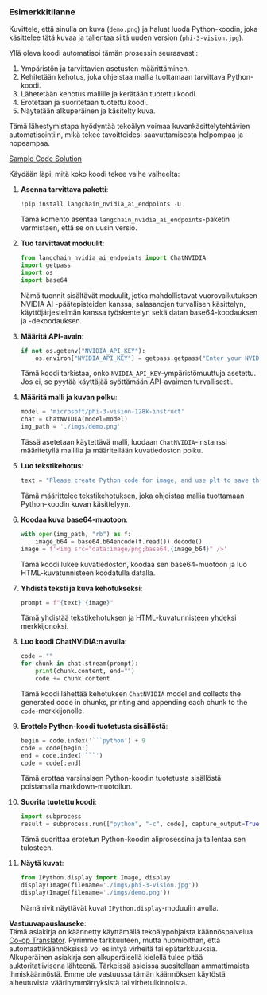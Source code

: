 <!--
CO_OP_TRANSLATOR_METADATA:
{
  "original_hash": "a8de701a2f1eb12b1f82432288d709cf",
  "translation_date": "2025-05-09T19:56:43+00:00",
  "source_file": "md/02.Application/04.Vision/Phi3/E2E_Nvidia_NIM_Vision.md",
  "language_code": "fi"
}
-->
### Esimerkkitilanne

Kuvittele, että sinulla on kuva (`demo.png`) ja haluat luoda Python-koodin, joka käsittelee tätä kuvaa ja tallentaa siitä uuden version (`phi-3-vision.jpg`).

Yllä oleva koodi automatisoi tämän prosessin seuraavasti:

1. Ympäristön ja tarvittavien asetusten määrittäminen.
2. Kehitetään kehotus, joka ohjeistaa mallia tuottamaan tarvittava Python-koodi.
3. Lähetetään kehotus mallille ja kerätään tuotettu koodi.
4. Erotetaan ja suoritetaan tuotettu koodi.
5. Näytetään alkuperäinen ja käsitelty kuva.

Tämä lähestymistapa hyödyntää tekoälyn voimaa kuvankäsittelytehtävien automatisointiin, mikä tekee tavoitteidesi saavuttamisesta helpompaa ja nopeampaa.

[Sample Code Solution](../../../../../../code/06.E2E/E2E_Nvidia_NIM_Phi3_Vision.ipynb)

Käydään läpi, mitä koko koodi tekee vaihe vaiheelta:

1. **Asenna tarvittava paketti**:
    ```python
    !pip install langchain_nvidia_ai_endpoints -U
    ```  
    Tämä komento asentaa `langchain_nvidia_ai_endpoints`-paketin varmistaen, että se on uusin versio.

2. **Tuo tarvittavat moduulit**:
    ```python
    from langchain_nvidia_ai_endpoints import ChatNVIDIA
    import getpass
    import os
    import base64
    ```  
    Nämä tuonnit sisältävät moduulit, jotka mahdollistavat vuorovaikutuksen NVIDIA AI -päätepisteiden kanssa, salasanojen turvallisen käsittelyn, käyttöjärjestelmän kanssa työskentelyn sekä datan base64-koodauksen ja -dekoodauksen.

3. **Määritä API-avain**:
    ```python
    if not os.getenv("NVIDIA_API_KEY"):
        os.environ["NVIDIA_API_KEY"] = getpass.getpass("Enter your NVIDIA API key: ")
    ```  
    Tämä koodi tarkistaa, onko `NVIDIA_API_KEY`-ympäristömuuttuja asetettu. Jos ei, se pyytää käyttäjää syöttämään API-avaimen turvallisesti.

4. **Määritä malli ja kuvan polku**:
    ```python
    model = 'microsoft/phi-3-vision-128k-instruct'
    chat = ChatNVIDIA(model=model)
    img_path = './imgs/demo.png'
    ```  
    Tässä asetetaan käytettävä malli, luodaan `ChatNVIDIA`-instanssi määritetyllä mallilla ja määritellään kuvatiedoston polku.

5. **Luo tekstikehotus**:
    ```python
    text = "Please create Python code for image, and use plt to save the new picture under imgs/ and name it phi-3-vision.jpg."
    ```  
    Tämä määrittelee tekstikehotuksen, joka ohjeistaa mallia tuottamaan Python-koodin kuvan käsittelyyn.

6. **Koodaa kuva base64-muotoon**:
    ```python
    with open(img_path, "rb") as f:
        image_b64 = base64.b64encode(f.read()).decode()
    image = f'<img src="data:image/png;base64,{image_b64}" />'
    ```  
    Tämä koodi lukee kuvatiedoston, koodaa sen base64-muotoon ja luo HTML-kuvatunnisteen koodatulla datalla.

7. **Yhdistä teksti ja kuva kehotukseksi**:
    ```python
    prompt = f"{text} {image}"
    ```  
    Tämä yhdistää tekstikehotuksen ja HTML-kuvatunnisteen yhdeksi merkkijonoksi.

8. **Luo koodi ChatNVIDIA:n avulla**:
    ```python
    code = ""
    for chunk in chat.stream(prompt):
        print(chunk.content, end="")
        code += chunk.content
    ```  
    Tämä koodi lähettää kehotuksen `ChatNVIDIA` model and collects the generated code in chunks, printing and appending each chunk to the `code`-merkkijonolle.

9. **Erottele Python-koodi tuotetusta sisällöstä**:
    ```python
    begin = code.index('```python') + 9  
    code = code[begin:]  
    end = code.index('```')
    code = code[:end]
    ```  
    Tämä erottaa varsinaisen Python-koodin tuotetusta sisällöstä poistamalla markdown-muotoilun.

10. **Suorita tuotettu koodi**:
    ```python
    import subprocess
    result = subprocess.run(["python", "-c", code], capture_output=True)
    ```  
    Tämä suorittaa erotetun Python-koodin aliprosessina ja tallentaa sen tulosteen.

11. **Näytä kuvat**:
    ```python
    from IPython.display import Image, display
    display(Image(filename='./imgs/phi-3-vision.jpg'))
    display(Image(filename='./imgs/demo.png'))
    ```  
    Nämä rivit näyttävät kuvat `IPython.display`-moduulin avulla.

**Vastuuvapauslauseke**:  
Tämä asiakirja on käännetty käyttämällä tekoälypohjaista käännöspalvelua [Co-op Translator](https://github.com/Azure/co-op-translator). Pyrimme tarkkuuteen, mutta huomioithan, että automaattikäännöksissä voi esiintyä virheitä tai epätarkkuuksia. Alkuperäinen asiakirja sen alkuperäisellä kielellä tulee pitää auktoritatiivisena lähteenä. Tärkeissä asioissa suositellaan ammattimaista ihmiskäännöstä. Emme ole vastuussa tämän käännöksen käytöstä aiheutuvista väärinymmärryksistä tai virhetulkinnoista.